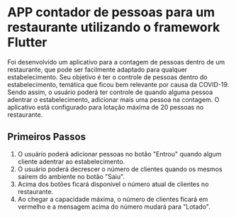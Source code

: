 # APP contador de pessoas para um restaurante utilizando o framework Flutter

Foi desenvolvido um aplicativo para a contagem de pessoas dentro de um restaurante, que pode ser facilmente adaptado para qualquer estabelecimento. Seu objetivo é ter o controle de pessoas dentro do estabelecimento, temática que ficou bem relevante por causa da COVID-19.
Sendo assim, o usuário poderá ter controle de quando alguma pessoa adentrar o estabelecimento, adicionar mais uma pessoa na contagem.
O aplicativo está configurado para lotação máxima de 20 pessoas no restaurante.

## Primeiros Passos

1. O usuário poderá adicionar pessoas no botão "Entrou" quando algum cliente adentrar ao estabelecimento.
2. O usuário poderá decrescer o número de clientes quando os mesmos saírem do ambiente no botão "Saiu".
3. Acima dos botões ficará disponível o número atual de clientes no restaurante.
4. Ao chegar a capacidade máxima, o número de clientes ficará em vermelho e a mensagem acima do número mudará para "Lotado".
